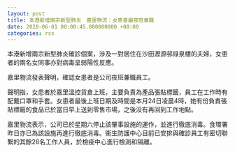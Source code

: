 ```yaml
---
layout: post
title: 本港新增兩宗新型肺炎　嘉里物流：女患者屬夜班兼職
date: 2020-06-01 00:00:45.000000000 +08:00
categories: rss
---
```


本港新增兩宗新型肺炎確診個案，涉及一對居住在沙田瀝源邨祿泉樓的夫婦，女患者的兩名女同事亦對病毒呈弱陽性反應。

嘉里物流發表聲明，確認女患者是公司夜班兼職員工。

聲明指，女患者於嘉里溫控貨倉上班，主要負責為產品張貼標籤，員工在工作時有配戴口罩和手套。女患者最後上班日期及時間是本月24日凌晨4時，她有份負責張貼標籤的食品已於當日早上送到零售市場，之後沒有再回到工作地點。

嘉里物流表示，公司已於星期六停止該肇事設施的運作，並進行徹底消毒。食環署昨日亦已為該設施再進行徹底消毒。衞生防護中心目前已安排與確診員工有密切聯繫的其餘26名工作人員，於檢疫中心進行檢測和隔離。
